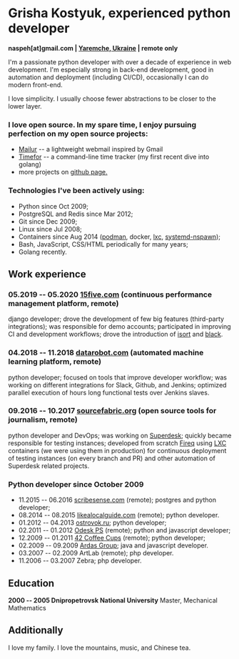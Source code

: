 # Grisha Kostyuk, experienced python developer
**naspeh[at]gmail.com | [Yaremche, Ukraine][tz] | remote only**

[tz]: https://en.wikipedia.org/wiki/Time_in_Ukraine

I'm a passionate python developer with over a decade of experience in web development. I'm especially strong in back-end development, good in automation and deployment (including CI/CD), occasionally I can do modern front-end.

I love simplicity. I usually choose fewer abstractions to be closer to the lower layer.

### I love open source. In my spare time, I enjoy pursuing perfection on my open source projects:
- [Mailur][mailur] -- a lightweight webmail inspired by Gmail
- [Timefor][gh-timefor] -- a command-line time tracker (my first recent dive into golang)
- more projects on [github page.][gh-naspeh]

[mailur]: /mailur/
[gh-timefor]: https://github.com/naspeh/timefor
[gh-naspeh]: https://github.com/naspeh

### Technologies I've been actively using:
 - Python since Oct 2009;
 - PostgreSQL and Redis since Mar 2012;
 - Git since Dec 2009;
 - Linux since Jul 2008;
 - Containers since Aug 2014 ([podman], docker, [lxc], [systemd-nspawn]);
 - Bash, JavaScript, CSS/HTML periodically for many years;
 - Golang recently.

[podman]: https://github.com/containers/libpod
[lxc]: https://linuxcontainers.org/lxc/introduction/
[systemd-nspawn]: https://www.freedesktop.org/software/systemd/man/systemd-nspawn.html

## Work experience
### 05.2019 -- 05.2020 [15five.com] (continuous performance management platform, remote)
django developer; drove the development of few big features (third-party integrations); was responsible for demo accounts; participated in improving CI and development workflows; drove the introduction of [isort] and [black].

[15five.com]: https://www.15five.com/
[isort]: https://pycqa.github.io/isort/
[black]: https://github.com/psf/black

### 04.2018 -- 11.2018 [datarobot.com] (automated machine learning platform, remote)
python developer; focused on tools that improve developer workflow; was working on different integrations for Slack, Github, and Jenkins; optimized parallel execution of hours long functional tests over Jenkins slaves.

[datarobot.com]: https://www.datarobot.com/

### 09.2016 -- 10.2017 [sourcefabric.org] (open source tools for journalism, remote)
python developer and DevOps; was working on [Superdesk]; quickly became responsible for testing instances; developed from scratch [Fireq] using [LXC] containers (we were using them in production) for continuous deployment of testing instances (on every branch and PR) and other automation of Superdesk related projects.

[sourcefabric.org]: https://www.sourcefabric.org/
[Superdesk]: https://www.superdesk.org/
[Fireq]: https://github.com/superdesk/fireq
[LXC]: https://linuxcontainers.org/lxc/introduction/

### Python developer since October 2009
- 11.2015 -- 06.2016 [scribesense.com] (remote); postgres and python developer;
- 08.2014 -- 08.2015 [likealocalguide.com] (remote); python developer.
- 01.2012 -- 04.2013 [ostrovok.ru]; python developer;
- 02.2011 -- 01.2012 [Odesk PS] (remote); python and javascript developer;
- 12.2009 -- 01.2011 [42 Coffee Cups] (remote); python developer;
- 02.2009 -- 09.2009 [Ardas Group]; java and javascript developer.
- 03.2007 -- 02.2009 ArtLab (remote); php developer.
- 11.2006 -- 03.2007 Zebra; php developer.

[scribesense.com]: https://angel.co/scribesense/
[likealocalguide.com]: https://www.likealocalguide.com
[ostrovok.ru]: http://ostrovok.ru
[Odesk PS]: https://odesk.com
[42 Coffee Cups]: http://42coffeecups.com
[Ardas Group]: http://www.ardas.dp.ua

## Education
**2000 -- 2005 Dnipropetrovsk National University**
Master, Mechanical Mathematics

## Additionally
I love my family. I love the mountains, music, and Chinese tea.
